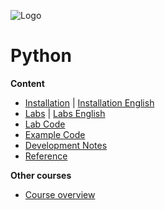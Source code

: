 ![Logo](https://www.iten-engineering.ch/logo.png)

# Python

**Content**
- [Installation](doc/installation.pdf) | [Installation English](doc/installation-en.pdf)
- [Labs](doc/labs.md) | [Labs English](doc/labs-en.md)
- [Lab Code](lab)
- [Example Code](example)
- [Development Notes](doc/dev.md)
- [Reference](doc/refs.md)

**Other courses**
- <a href="https://www.iten-engineering.ch/course.php" target="_blank">Course overview</a>
